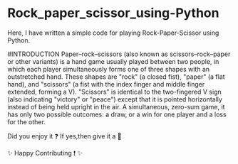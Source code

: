 # Rock_paper_scissor_using-Python
Here, I have written a simple code for playing Rock-Paper-Scissor using Python. 


#INTRODUCTION 
Paper–rock–scissors (also known as scissors–rock–paper or other variants) is a hand game usually played between two people, in which each player simultaneously forms one of three shapes with an outstretched hand. These shapes are "rock" (a closed fist), "paper" (a flat hand), and "scissors" (a fist with the index finger and middle finger extended, forming a V). "Scissors" is identical to the two-fingered V sign (also indicating "victory" or "peace") except that it is pointed horizontally instead of being held upright in the air. A simultaneous, zero-sum game, it has only two possible outcomes: a draw, or a win for one player and a loss for the other.

Did you enjoy it :question:
If yes,then give it a :star2:


:sparkles: Happy Contributing :exclamation: :sparkles:

